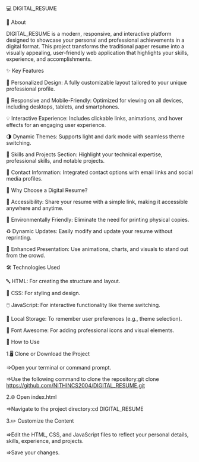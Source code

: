 💻 DIGITAL_RESUME

📝 About

DIGITAL_RESUME is a modern, responsive, and interactive platform designed to showcase your personal and professional achievements in a digital format. This project transforms the traditional paper resume into a visually appealing, user-friendly web application that highlights your skills, experience, and accomplishments.


✨ Key Features

🎨 Personalized Design: A fully customizable layout tailored to your unique professional profile.

📱 Responsive and Mobile-Friendly: Optimized for viewing on all devices, including desktops, tablets, and smartphones.

💡 Interactive Experience: Includes clickable links, animations, and hover effects for an engaging user experience.

🌗 Dynamic Themes: Supports light and dark mode with seamless theme switching.

💼 Skills and Projects Section: Highlight your technical expertise, professional skills, and notable projects.

📧 Contact Information: Integrated contact options with email links and social media profiles.


🌟 Why Choose a Digital Resume?

📂 Accessibility: Share your resume with a simple link, making it accessible anywhere and anytime.

🌱 Environmentally Friendly: Eliminate the need for printing physical copies.

♻️ Dynamic Updates: Easily modify and update your resume without reprinting.

🎥 Enhanced Presentation: Use animations, charts, and visuals to stand out from the crowd.


🛠️ Technologies Used

🔤 HTML: For creating the structure and layout.

🎨 CSS: For styling and design.

🖱️ JavaScript: For interactive functionality like theme switching.

💾 Local Storage: To remember user preferences (e.g., theme selection).

📂 Font Awesome: For adding professional icons and visual elements.


🚀 How to Use

1.🖥️ Clone or Download the Project

=>Open your terminal or command prompt.

=>Use the following command to clone the repository:git clone https://github.com/NITHINCS2004/DIGITAL_RESUME.git

2.🌐 Open index.html

=>Navigate to the project directory:cd DIGITAL_RESUME

3.✏️ Customize the Content

=>Edit the HTML, CSS, and JavaScript files to reflect your personal details, skills, experience, and projects.

=>Save your changes.
